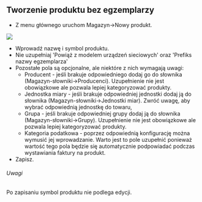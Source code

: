 ## Tworzenie produktu bez egzemplarzy

- Z menu głównego uruchom Magazyn->Nowy produkt.

![](https://www.chilan.com/lms-plus/screenshots/warehouse/wh-24.png)

- Wprowadź nazwę i symbol produktu.
- Nie uzupełniaj 'Powiąż z modelem urządzeń sieciowych' oraz 'Prefiks nazwy egzemplarza'
- Pozostałe pola są opcjonalne, ale niektóre z nich wymagają uwagi:
  - Producent - jeśli brakuje odpowiedniego dodaj go do słownika (Magazyn-słowniki->Producenci). Uzupełnienie nie jest obowiązkowe ale pozwala lepiej kategoryzować produkty.
  - Jednostka miary - jeśli brakuje odpowiedniej jednostki dodaj ją do słownika (Magazyn-słowniki->Jednostki miar). Zwróć uwagę, aby wybrać odpowiednią jednostkę do towaru,
  - Grupa - jeśli brakuje odpowiedniej grupy dodaj ją do słownika (Magazyn-słowniki->Grupy). Uzupełnienie nie jest obowiązkowe ale pozwala lepiej kategoryzować produkty.
  - Kategoria podatkowa - poprzez odpowiednią konfigurację można wymusić jej wprowadzanie. Warto jest to pole uzupełnić ponieważ wartość tego pola będzie się automatycznie podpowiadać podczas wystawiania faktury na produkt.
- Zapisz.

###### Uwagi

Po zapisaniu symbol produktu nie podlega edycji.
